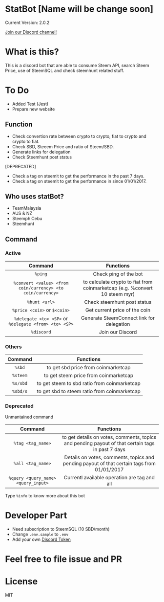 # StatBot [Name will be change soon]

Current Version: 2.0.2

[Join our Discord channel!](https://discord.gg/J99vTUS)

# What is this?

This is a discord bot that are able to consume Steem API, search Steem Price, use of SteemSQL and check steemhunt related stuff.

# To Do

-   Added Test (Jest)
-   Prepare new website

## Function

-   Check convertion rate between crypto to crypto, fiat to crypto and crypto to fiat.
-   Check SBD, Steeem Price and ratio of Steem/SBD.
-   Generate links for delegation
-   Check Steemhunt post status

[DEPRECATED]

-   Check a tag on steemit to get the performance in the past 7 days.
-   Check a tag on steemit to get the performance in since 01/01/2017.

## Who uses statBot?

-   TeamMalaysia
-   AUS & NZ
-   Steemph.Cebu
-   Steemhunt

## Command

### Active

|                           Command                          |                                  Functions                                  |
| :--------------------------------------------------------: | :-------------------------------------------------------------------------: |
|                           `%ping`                          |                            Check ping of the bot                            |
| `%convert <value> <from coin/currency> <to coin/currency>` | to calculate crypto to fiat from coinmarketcap (e.g. %convert 10 steem myr) |
|                        `%hunt <url>`                       |                         Check steemhunt post status                         |
|               `%price <coin>`    or `$<coin>`              |                        Get current price of the coin                        |
|    `%delegate <to> <SP>` or `%delegate <from> <to> <SP>`   |                  Generate SteemConnect link for delegation                  |
|                         `%discord`                         |                               Join our Discord                              |

### Others

|  Command |                   Functions                  |
| :------: | :------------------------------------------: |
|  `%sbd`  |      to get sbd price from coinmarketcap     |
| `%steem` |     to get steem price from coinmarketcap    |
| `%s/sbd` | to get steem to sbd ratio from coinmarketcap |
| `%sbd/s` | to get sbd to steem ratio from coinmarketcap |

### Deprecated

Unmantained command

|               Command               |                                             Functions                                            |
| :---------------------------------: | :----------------------------------------------------------------------------------------------: |
|          `%tag <tag_name>`          | to get details on votes, comments, topics and pending payout of that certain tags in past 7 days |
|          `%all <tag_name>`          |    Details on votes, comments, topics and pending payout of that certain tags from 01/01/2017    |
| `%query <query_name> <query_input>` |                           Currentl available operation are tag and all                           |

Type `%info` to know more about this bot

# Developer Part

-   Need subscription to SteemSQL (10 SBD/month)
-   Change `.env.sample` to `.env`
-   Add your own [Discord Token](https://github.com/reactiflux/discord-irc/wiki/Creating-a-discord-bot-&-getting-a-token)

# Feel free to file issue and PR

# License

MIT
